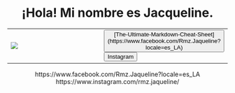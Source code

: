 <h1 align="center">¡Hola! Mi nombre es Jacqueline.</h1>
<table>
<tr>
<td width="80%" border="">
<img src="https://static.wikia.nocookie.net/factvsfiction/images/9/9d/Storm.gif/revision/latest?cb=20160527023427" />
</td>
<td width="20%">
<button type="button" class="btn btn-link" > [The-Ultimate-Markdown-Cheat-Sheet](https://www.facebook.com/Rmz.Jaqueline?locale=es_LA) </button>
<button type="button" class="btn btn-link">Instagram</button>
</td>
</tr>
</table>
<p align="center">
https://www.facebook.com/Rmz.Jaqueline?locale=es_LA
https://www.instagram.com/rmz.jaqueline/

</p>







